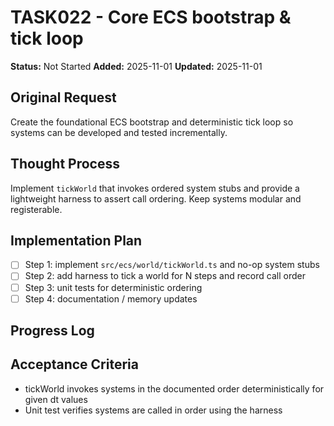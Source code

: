 # TASK022 - Core ECS bootstrap & tick loop

**Status:** Not Started
**Added:** 2025-11-01
**Updated:** 2025-11-01

## Original Request
Create the foundational ECS bootstrap and deterministic tick loop so systems can be developed and tested incrementally.

## Thought Process
Implement `tickWorld` that invokes ordered system stubs and provide a lightweight harness to assert call ordering. Keep systems modular and registerable.

## Implementation Plan
- [ ] Step 1: implement `src/ecs/world/tickWorld.ts` and no-op system stubs
- [ ] Step 2: add harness to tick a world for N steps and record call order
- [ ] Step 3: unit tests for deterministic ordering
- [ ] Step 4: documentation / memory updates

## Progress Log

## Acceptance Criteria
- tickWorld invokes systems in the documented order deterministically for given dt values
- Unit test verifies systems are called in order using the harness
